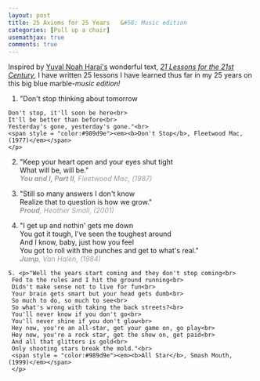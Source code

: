 ```yaml
---
layout: post
title: 25 Axioms for 25 Years	&#58; Music edition
categories: [Pull up a chair]
usemathjax: true
comments: true
---
```


Inspired by [Yuval Noah Harai's](https://www.ynharari.com/about/) wonderful text, [*21 Lessons for the 21st Century*](https://www.amazon.ca/Lessons-21st-Century-Yuval-Harari/dp/0771048882/ref=sr_1_1?adgrpid=1356797581896216&hvadid=84800003692843&hvbmt=be&hvdev=c&hvlocphy=123984&hvnetw=o&hvqmt=e&hvtargid=kwd-84800019577937%3Aloc-32&hydadcr=10230_10408543&keywords=21+lessons+for+the+21st+century+by+yuval+noah+harari&qid=1652460161&sr=8-1), I have written 25 lessons I have learned thus far in my 25 years on this big blue marble-*music edition!*
    
  1. <p>"Don't stop thinking about tomorrow<br>
    Don't stop, it'll soon be here<br>
    It'll be better than before<br>
    Yesterday's gone, yesterday's gone."<br>
    <span style = "color:#989d9e"><em><b>Don't Stop</b>, Fleetwood Mac, (1977)</em></span>
    </p>

  2. <p>"Keep your heart open and your eyes shut tight<br>
       What will be, will be."<br>
       <span style = "color:#989d9e"><em><b>You and I, Part II</b>, Fleetwood Mac, (1987)</em></span>
       </p>

  3. <p>"Still so many answers I don't know<br>
      Realize that to question is how we grow."<br>
      <span style = "color:#989d9e"><em><b>Proud</b>, Heather Small, (2001)</em></span>
      </p>

   4. <p>"I get up and nothin' gets me down<br>
      You got it tough, I've seen the toughest around<br>
      And I know, baby, just how you feel<br>
      You got to roll with the punches and get to what's real."<br>
      <span style = "color:#989d9e"><em><b>Jump</b>, Van Halen, (1984)</em></span>
      </p>
    
    5. <p>"Well the years start coming and they don't stop coming<br>
     Fed to the rules and I hit the ground running<br>
     Didn't make sense not to live for fun<br>
     Your brain gets smart but your head gets dumb<br>
     So much to do, so much to see<br>
     So what's wrong with taking the back streets?<br>
     You'll never know if you don't go<br>
     You'll never shine if you don't glow<br>
     Hey now, you're an all-star, get your game on, go play<br>
     Hey now, you're a rock star, get the show on, get paid<br>
     And all that glitters is gold<br>
     Only shooting stars break the mold."<br>
     <span style = "color:#989d9e"><em><b>All Star</b>, Smash Mouth, (1999)</em></span>
     </p>
